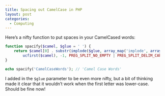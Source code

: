 ```yaml
---
title: Spacing out CamelCase in PHP
layout: post
categories:
  - Computing
---
```

Here’s a nifty function to put spaces in your CamelCased words:

```php
function spacify($camel, $glue = ' ') {
    return $camel[0] . substr(implode($glue, array_map('implode', array_chunk(preg_split('/([A-Z])/',
        ucfirst($camel), -1, PREG_SPLIT_NO_EMPTY | PREG_SPLIT_DELIM_CAPTURE), 2))), 1);
}

echo spacify('CamelCaseWords'); // 'Camel Case Words'
```

I added in the `$glue` parameter to be even more nifty, but a bit of thinking made it clear that it wouldn’t work when the first letter was lower-case. Should be fine now!
